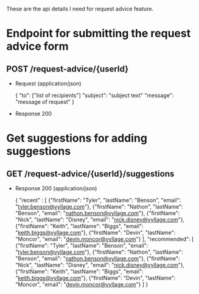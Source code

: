 These are the api details I need for request advice feature.

# Endpoint for submitting the request advice form
## POST /request-advice/{userId}
+ Request (application/json)
  
  {
    "to": ["list of recipients"]
    "subject": "subject text"
    "message": "message of request"
  }

+ Response 200


# Get suggestions for adding suggestions
## GET /request-advice/{userId}/suggestions

+ Response 200 (application/json)

  {
    "recent" : [
      {"firstName": "Tyler", "lastName": "Benson", "email": "tyler.benson@vyllage.com"},
      {"firstName": "Nathon", "lastName": "Benson", "email": "nathon.benson@vyllage.com"},
      {"firstName": "Nick", "lastName": "Disney", "email": "nick.disney@vyllage.com"},
      {"firstName": "Keith", "lastName": "Biggs", "email": "keith.biggs@vyllage.com"},
      {"firstName": "Devin", "lastName": "Moncor", "email": "devin.moncor@vyllage.com"}
    ],
    "recommended": [
      {"firstName": "Tyler", "lastName": "Benson", "email": "tyler.benson@vyllage.com"},
      {"firstName": "Nathon", "lastName": "Benson", "email": "nathon.benson@vyllage.com"},
      {"firstName": "Nick", "lastName": "Disney", "email": "nick.disney@vyllage.com"},
      {"firstName": "Keith", "lastName": "Biggs", "email": "keith.biggs@vyllage.com"},
      {"firstName": "Devin", "lastName": "Moncor", "email": "devin.moncor@vyllage.com"}
    ]
  }
